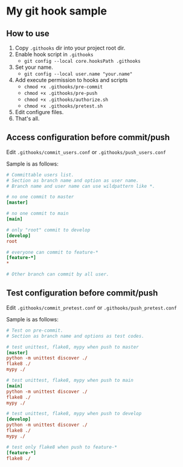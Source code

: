 # My git hook sample

## How to use
1. Copy `.githooks` dir into your project root dir.
2. Enable hook script in `.githooks`
   - `git config --local core.hooksPath .githooks`
3. Set your name.
   - `git config --local user.name "your.name"`
4. Add execute permission to hooks and scripts
   - `chmod +x .githooks/pre-commit`
   - `chmod +x .githooks/pre-push`
   - `chmod +x .githooks/authorize.sh`
   - `chmod +x .githooks/pretest.sh`
5. Edit configure files.
6. That's all.

## Access configuration before commit/push
Edit `.githooks/commit_users.conf` or `.githooks/push_users.conf`

Sample is as follows:

```ini
# Committable users list.
# Section as branch name and option as user name.
# Branch name and user name can use wildpattern like *.

# no one commit to master
[master]

# no one commit to main
[main]

# only "root" commit to develop
[develop]
root

# everyone can commit to feature-*
[feature-*]
*

# Other branch can commit by all user.
```

## Test configuration before commit/push
Edit `.githooks/commit_pretest.conf` or `.githooks/push_pretest.conf`

Sample is as follows:

```ini
# Test on pre-commit.
# Section as branch name and options as test codes.

# test unittest, flake8, mypy when push to master
[master]
python -m unittest discover ./
flake8 ./
mypy ./

# test unittest, flake8, mypy when push to main
[main]
python -m unittest discover ./
flake8 ./
mypy ./

# test unittest, flake8, mypy when push to develop
[develop]
python -m unittest discover ./
flake8 ./
mypy ./

# test only flake8 when push to feature-*
[feature-*]
flake8 ./
```
